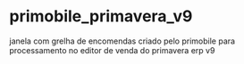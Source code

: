 # primobile_primavera_v9
 janela com grelha de encomendas criado pelo primobile para processamento no editor de venda do primavera erp v9

